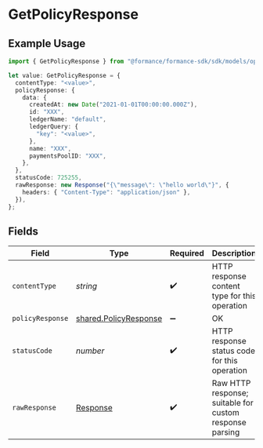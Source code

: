 # GetPolicyResponse

## Example Usage

```typescript
import { GetPolicyResponse } from "@formance/formance-sdk/sdk/models/operations";

let value: GetPolicyResponse = {
  contentType: "<value>",
  policyResponse: {
    data: {
      createdAt: new Date("2021-01-01T00:00:00.000Z"),
      id: "XXX",
      ledgerName: "default",
      ledgerQuery: {
        "key": "<value>",
      },
      name: "XXX",
      paymentsPoolID: "XXX",
    },
  },
  statusCode: 725255,
  rawResponse: new Response("{\"message\": \"hello world\"}", {
    headers: { "Content-Type": "application/json" },
  }),
};
```

## Fields

| Field                                                                 | Type                                                                  | Required                                                              | Description                                                           |
| --------------------------------------------------------------------- | --------------------------------------------------------------------- | --------------------------------------------------------------------- | --------------------------------------------------------------------- |
| `contentType`                                                         | *string*                                                              | :heavy_check_mark:                                                    | HTTP response content type for this operation                         |
| `policyResponse`                                                      | [shared.PolicyResponse](../../../sdk/models/shared/policyresponse.md) | :heavy_minus_sign:                                                    | OK                                                                    |
| `statusCode`                                                          | *number*                                                              | :heavy_check_mark:                                                    | HTTP response status code for this operation                          |
| `rawResponse`                                                         | [Response](https://developer.mozilla.org/en-US/docs/Web/API/Response) | :heavy_check_mark:                                                    | Raw HTTP response; suitable for custom response parsing               |